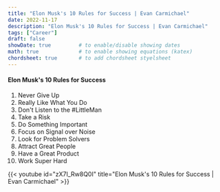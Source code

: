 ```yaml
---
title: "Elon Musk's 10 Rules for Success | Evan Carmichael"
date: 2022-11-17
description: "Elon Musk's 10 Rules for Success | Evan Carmichael"
tags: ["Career"]
draft: false
showDate: true         # to enable/disable showing dates
math: true             # to enable showing equations (katex)
chordsheet: true       # to add chordsheet styelsheet
---
```


#### Elon Musk's 10 Rules for Success 
1. Never Give Up
2. Really Like What  You Do
3. Don't Listen to   the #LittleMan
4. Take a Risk
5. Do Something Important
6. Focus on Signal over Noise
7. Look for Problem  Solvers
8. Attract Great  People
9. Have a Great  Product
10. Work Super Hard

{{< youtube id="zX7I_Rw8Q0I" title="Elon Musk's 10 Rules for Success | Evan Carmichael" >}}

